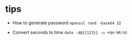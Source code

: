 # tips

- How to generate password
`openssl rand -base64 32`

- Convert seconds to time
`date -d@{{123}} -u +%H:%M:%S`
